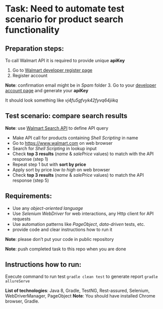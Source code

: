 # Task: Need to automate test scenario for product search functionality

## Preparation steps:
To call Walmart API it is required to provide unique **apiKey**
1. Go to [Walmart developer register page](https://developer.walmartlabs.com/member/register)
2. Register account

**Note**: confirmation email might be in *Spam* folder
3. Go to your [developer account page](https://developer.walmartlabs.com/apps/mykeys/) and generate your **apiKey**

It should look something like *vj4fu5gfvyk42fyvq64jiikq*

## Test scenario: compare search results
**Note**: use [Walmart Search API](https://developer.walmartlabs.com/docs/read/Search_API) to define API query
- Make API call for products containing *Shell Scripting* in name
- Go to https://www.walmart.com on web browser
- Search for *Shell Scripting* in lookup input
- Check **top 3 results** (*name* & *salePrice* values) to match with the API response (step 1)
- Repeat step 1 but with **sort by price**
- Apply sort by price *low to high* on web browser
- Check **top 3 results** (*name* & *salePrice* values) to match the API response (step 5)

## Requirements:
- Use any *object-oriented language*
- Use *Selenium WebDriver* for web interactions, any Http client for API requests
- Use automation patterns like *PageObject*, *data-driven* tests, etc.
- provide code and clear instructions how to run it

**Note**: please don’t put your code in public repository

**Note**: push completed task to this repo when you are done

## Instructions how to run:
Execute command 
to run test ```gradle clean test```
to generate report ```gradle allureServe```

**List of technologies**: Java 8, Gradle, TestNG, Rest-assured, Selenium, WebDriverManager, PageObject
**Note**: You should have installed Chrome browser, Gradle.
